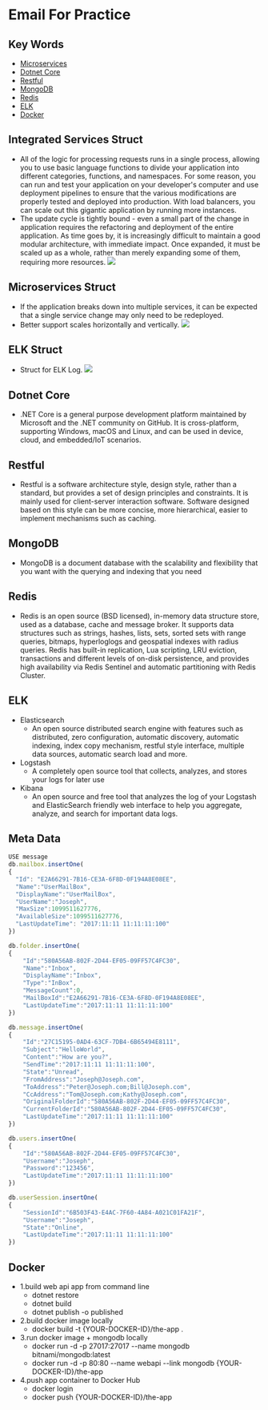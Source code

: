 Email For Practice
====================

## Key Words
* [Microservices](https://www.martinfowler.com/articles/microservices.html)
* [Dotnet Core](https://dotnet.github.io/)
* [Restful](http://www.runoob.com/w3cnote/restful-architecture.html)
* [MongoDB](https://www.mongodb.com/download-center)
* [Redis](https://redis.io/)
* [ELK](https://www.elastic.co/)
* [Docker](https://www.docker.com/)


## Integrated Services Struct
* All of the logic for processing requests runs in a single process, allowing you to use basic language functions to divide your application into different categories, functions, and namespaces. For some reason, you can run and test your application on your developer's computer and use deployment pipelines to ensure that the various modifications are properly tested and deployed into production. With load balancers, you can scale out this gigantic application by running more instances.
* The update cycle is tightly bound - even a small part of the change in application requires the refactoring and deployment of the entire application. As time goes by, it is increasingly difficult to maintain a good modular architecture, with immediate impact. Once expanded, it must be scaled up as a whole, rather than merely expanding some of them, requiring more resources.
<img src="Description/Integrated Services.png"><img/>

## Microservices Struct
* If the application breaks down into multiple services, it can be expected that a single service change may only need to be redeployed.
* Better support scales horizontally and vertically.
<img src="Description/Microservices.png"><img/>

## ELK Struct
* Struct for ELK Log.
<img src="Description/Struct1.png"><img/>


## Dotnet Core       
* .NET Core is a general purpose development platform maintained by Microsoft and the .NET community on GitHub. It is cross-platform, supporting Windows, macOS and Linux, and can be used in device, cloud, and embedded/IoT scenarios.

## Restful       
* Restful is a software architecture style, design style, rather than a standard, but provides a set of design principles and constraints. It is mainly used for client-server interaction software. Software designed based on this style can be more concise, more hierarchical, easier to implement mechanisms such as caching.

## MongoDB        
* MongoDB is a document database with the scalability and flexibility that you want with the querying and indexing that you need

## Redis      
* Redis is an open source (BSD licensed), in-memory data structure store, used as a database, cache and message broker. It supports data structures such as strings, hashes, lists, sets, sorted sets with range queries, bitmaps, hyperloglogs and geospatial indexes with radius queries. Redis has built-in replication, Lua scripting, LRU eviction, transactions and different levels of on-disk persistence, and provides high availability via Redis Sentinel and automatic partitioning with Redis Cluster.

## ELK
* Elasticsearch
	* An open source distributed search engine with features such as distributed, zero configuration, automatic discovery, automatic indexing, index copy mechanism, restful style interface, multiple data sources, automatic search load and more.
* Logstash
	* A completely open source tool that collects, analyzes, and stores your logs for later use
* Kibana 
	* An open source and free tool that analyzes the log of your Logstash and ElasticSearch friendly web interface to help you aggregate, analyze, and search for important data logs.

## Meta Data

```javascript
USE message
db.mailbox.insertOne(
{
  "Id": "E2A66291-7B16-CE3A-6F8D-0F194A8E08EE",
  "Name":"UserMailBox",
  "DisplayName":"UserMailBox",
  "UserName":"Joseph",
  "MaxSize":1099511627776,
  "AvailableSize":1099511627776,
  "LastUpdateTime": "2017:11:11 11:11:11:100"
})

db.folder.insertOne(
{
    "Id":"580A56AB-802F-2D44-EF05-09FF57C4FC30",
    "Name":"Inbox",
    "DisplayName":"Inbox",
    "Type":"InBox",
    "MessageCount":0,
    "MailBoxId":"E2A66291-7B16-CE3A-6F8D-0F194A8E08EE",
    "LastUpdateTime":"2017:11:11 11:11:11:100"
})

db.message.insertOne(
{
    "Id":"27C15195-0AD4-63CF-7DB4-6B65494E8111",
    "Subject":"HelloWorld",
    "Content":"How are you?",
    "SendTime":"2017:11:11 11:11:11:100",
    "State":"Unread",
    "FromAddress":"Joseph@Joseph.com",
    "ToAddress":"Peter@Joseph.com;Bill@Joseph.com",
    "CcAddress":"Tom@Joseph.com;Kathy@Joseph.com",
    "OriginalFolderId":"580A56AB-802F-2D44-EF05-09FF57C4FC30",
    "CurrentFolderId":"580A56AB-802F-2D44-EF05-09FF57C4FC30",
    "LastUpdateTime":"2017:11:11 11:11:11:100"
})

db.users.insertOne(
{
    "Id":"580A56AB-802F-2D44-EF05-09FF57C4FC30",
    "Username":"Joseph",
    "Password":"123456",
    "LastUpdateTime":"2017:11:11 11:11:11:100"
})

db.userSession.insertOne(
{
    "SessionId":"6B503F43-E4AC-7F60-4A84-A021C01FA21F",
    "Username":"Joseph",
    "State":"Online",
    "LastUpdateTime":"2017:11:11 11:11:11:100"
})

```

## Docker
* 1.build web api app from command line
	* dotnet restore
	* dotnet build
	* dotnet publish -o published
* 2.build docker image locally
	* docker build -t {YOUR-DOCKER-ID}/the-app .
* 3.run docker image + mongodb locally
	* docker run -d -p 27017:27017 --name mongodb bitnami/mongodb:latest
	* docker run -d -p 80:80 --name webapi --link mongodb {YOUR-DOCKER-ID}/the-app
* 4.push app container to Docker Hub
	* docker login
	* docker push {YOUR-DOCKER-ID}/the-app